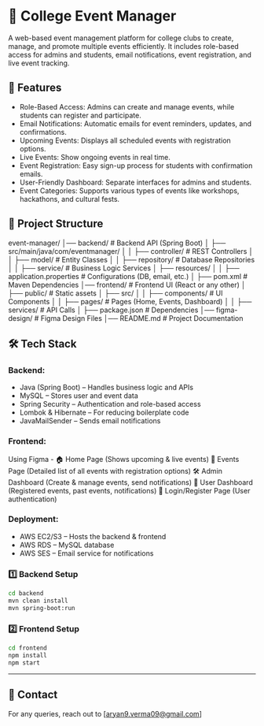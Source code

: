 # 📅 College Event Manager

A web-based event management platform for college clubs to create, manage, and promote multiple events efficiently. It includes role-based access for admins and students, email notifications, event registration, and live event tracking.

## 🚀 Features

- Role-Based Access: Admins can create and manage events, while students can register and participate.
- Email Notifications: Automatic emails for event reminders, updates, and confirmations.
- Upcoming Events: Displays all scheduled events with registration options.
- Live Events: Show ongoing events in real time.
- Event Registration: Easy sign-up process for students with confirmation emails.
- User-Friendly Dashboard: Separate interfaces for admins and students.
- Event Categories: Supports various types of events like workshops, hackathons, and cultural fests.

## 📂 Project Structure

event-manager/
│── backend/                # Backend API (Spring Boot)
│   ├── src/main/java/com/eventmanager/
│   │   ├── controller/     # REST Controllers
│   │   ├── model/          # Entity Classes
│   │   ├── repository/     # Database Repositories
│   │   ├── service/        # Business Logic Services
│   ├── resources/
│   │   ├── application.properties  # Configurations (DB, email, etc.)
│   ├── pom.xml             # Maven Dependencies
│── frontend/               # Frontend UI (React or any other)
│   ├── public/             # Static assets
│   ├── src/
│   │   ├── components/     # UI Components
│   │   ├── pages/          # Pages (Home, Events, Dashboard)
│   │   ├── services/       # API Calls
│   ├── package.json        # Dependencies
│── figma-design/           # Figma Design Files
│── README.md               # Project Documentation


## 🛠️ Tech Stack

### Backend:
- Java (Spring Boot) – Handles business logic and APIs
- MySQL – Stores user and event data
- Spring Security – Authentication and role-based access
- Lombok & Hibernate – For reducing boilerplate code
- JavaMailSender – Sends email notifications

### Frontend:
Using Figma -
🏠 Home Page (Shows upcoming & live events)
📅 Events Page (Detailed list of all events with registration options)
🛠️ Admin Dashboard (Create & manage events, send notifications)
👤 User Dashboard (Registered events, past events, notifications)
🔑 Login/Register Page (User authentication)

### Deployment:
- AWS EC2/S3 – Hosts the backend & frontend
- AWS RDS – MySQL database
- AWS SES – Email service for notifications

### 1️⃣ Backend Setup

```bash
cd backend
mvn clean install
mvn spring-boot:run
```

### 2️⃣ Frontend Setup

```bash
cd frontend
npm install
npm start
```

---

## 📧 Contact

For any queries, reach out to [aryan9.verma09@gmail.com]
